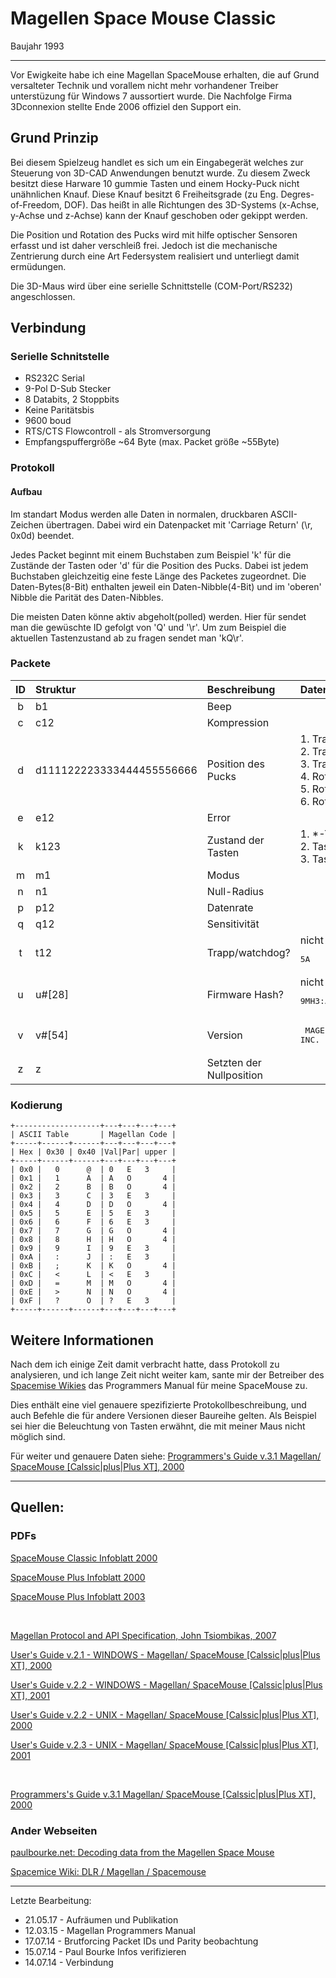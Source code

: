 # Magellen Space Mouse Classic #
 Baujahr 1993
 
---

Vor Ewigkeite habe ich eine Magellan SpaceMouse erhalten, die auf Grund 
versalteter Technik und vorallem nicht mehr vorhandener Treiber unterstüzung für
 Windows 7  aussortiert wurde. Die Nachfolge Firma 3Dconnexion stellte Ende 2006
 offiziel den Support ein. 

## Grund Prinzip ##
Bei diesem Spielzeug handlet es sich um ein Eingabegerät welches zur Steuerung von 3D-CAD Anwendungen benutzt wurde. Zu diesem Zweck besitzt diese Harware 10 gummie Tasten und einem Hocky-Puck nicht unähnlichen Knauf. Diese Knauf besitzt 6 Freiheitsgrade (zu Eng. Degres-of-Freedom, DOF). Das heißt in alle Richtungen des 3D-Systems (x-Achse, y-Achse und z-Achse) kann der Knauf geschoben oder gekippt werden.

Die Position und Rotation des Pucks wird mit hilfe optischer Sensoren erfasst
und ist daher verschleiß frei. Jedoch ist die mechanische Zentrierung durch eine
Art Federsystem realisiert und unterliegt damit ermüdungen.

Die 3D-Maus wird über eine serielle Schnittstelle (COM-Port/RS232) angeschlossen. 

## Verbindung ##
### Serielle Schnitstelle ###
- RS232C Serial
- 9-Pol D-Sub Stecker
- 8 Databits, 2 Stoppbits
- Keine Paritätsbis
- 9600 boud
- RTS/CTS Flowcontroll - als Stromversorgung
- Empfangspuffergröße ~64 Byte (max. Packet größe ~55Byte)

### Protokoll ###
#### Aufbau ####
Im standart Modus werden alle Daten in normalen, druckbaren ASCII-Zeichen übertragen. 
Dabei wird ein Datenpacket mit 'Carriage Return' (\r, 0x0d) beendet.

Jedes Packet beginnt mit einem Buchstaben zum Beispiel 'k' für die Zustände der Tasten oder 'd' für die Position des Pucks. Dabei ist jedem Buchstaben gleichzeitig eine feste Länge des Packetes zugeordnet. Die Daten-Bytes(8-Bit) enthalten jeweil ein Daten-Nibble(4-Bit) und im 'oberen' Nibble die Parität des Daten-Nibbles.

Die meisten Daten könne aktiv abgeholt(polled) werden. Hier für sendet man 
die gewüschte ID gefolgt von 'Q' und '\r'. 
Um zum Beispiel die aktuellen Tastenzustand ab zu fragen sendet man 'kQ\r'.

### Packete ###

| ID  | Struktur                  | Beschreibung       | Daten         | Länge |
| :-: | :------------------------ | :----------------- | :------------ | :---: |
|  b  | b1                        | Beep               |               |   2   |
|  c  | c12                       | Kompression        |               |   3   |
|  d  | d111122223333444455556666 | Position des Pucks | 1. Translation x-Achse<br/>2. Translation y-Achse<br/>3. Translation z-Achse<br/>4. Rotation x-Achse<br/>5. Rotation y-Achse<br/>6. Rotation z-Achse | 25 |
|  e  | e12                       | Error              |               |   3   |
|  k  | k123                      | Zustand der Tasten | 1. *-Taste<br/>2. Tasten 5,6,7,8<br/>3. Tasten 1,2,3,4 |   4   |
|  m  | m1                        | Modus              |               |   2   |
|  n  | n1                        | Null-Radius        |               |   2   |
|  p  | p12                       | Datenrate          |               |   3   |
|  q  | q12                       | Sensitivität       |               |   3   |
|  t  | t12                       | Trapp/watchdog?    | nicht dokumentiert<br/><pre>5A</pre> |   3   |
|  u  | u#[28]                    | Firmware Hash?     | nicht dokumentiert<br/><pre>9MH3:AHA9NGN9KH096GM9<G<9GG<</pre> |  29   |
|  v  | v#[54]                     | Version            | <pre>   MAGELLAN  Version 5.79  by LOGITECH INC. 10/10/97 </pre> |  54?  |
|  z  | z                         | Setzten der Nullposition |         |   1   |

### Kodierung ###

	+-------------------+---+---+---+---+
	| ASCII Table       | Magellan Code |
	+-----+------+------+---+---+---+---+
	| Hex | 0x30 | 0x40 |Val|Par| upper |
	+-----+------+------+---+---+---+---+
	| 0x0 |   0      @  | 0   E   3     |
	| 0x1 |   1      A  | A   O       4 |
	| 0x2 |   2      B  | B   O       4 |
	| 0x3 |   3      C  | 3   E   3     |
	| 0x4 |   4      D  | D   O       4 |
	| 0x5 |   5      E  | 5   E   3     |
	| 0x6 |   6      F  | 6   E   3     |
	| 0x7 |   7      G  | G   O       4 |
	| 0x8 |   8      H  | H   O       4 |
	| 0x9 |   9      I  | 9   E   3     |
	| 0xA |   :      J  | :   E   3     |
	| 0xB |   ;      K  | K   O       4 |
	| 0xC |   <      L  | <   E   3     |
	| 0xD |   =      M  | M   O       4 |
	| 0xE |   >      N  | N   O       4 |
	| 0xF |   ?      O  | ?   E   3     |
	+-----+------+------+---+---+---+---+

## Weitere Informationen

Nach dem ich einige Zeit damit verbracht hatte, dass Protokoll zu analysieren, und ich lange Zeit nicht weiter kam, sante mir der Betreiber des [Spacemise Wikies](http://spacemice.org) das Programmers Manual für meine SpaceMouse zu.

Dies enthält eine viel genauere spezifizierte Protokollbeschreibung, und auch Befehle die für andere Versionen dieser Baureihe gelten. Als Beispiel sei hier die Beleuchtung von Tasten erwähnt, die mit meiner Maus nicht möglich sind.

Für weiter und genauere Daten siehe:
[Programmers's Guide v.3.1 Magellan/ SpaceMouse [Calssic|plus|Plus XT], 2000](content/res/magellan/Magellan_Programmers_Manual_2000.pdf)

---

## Quellen:

### PDFs
[SpaceMouse Classic Infoblatt 2000](content/res/magellan/SpaceMouseClassic.pdf)

[SpaceMouse Plus Infoblatt 2000](content/res/magellan/SpaceMousePlus.pdf)

[SpaceMouse Plus Infoblatt 2003](content/res/magellan/SpaceMousePlus_B.pdf)

<br/>

[Magellan Protocol and API Specification, John Tsiombikas, 2007](content/res/magellan/Magellan_Protocol.pdf)

[User's Guide v.2.1 - WINDOWS - Magellan/ SpaceMouse [Calssic|plus|Plus XT], 2000](content/res/magellan/Magellan_Manual_W.pdf)

[User's Guide v.2.2 - WINDOWS - Magellan/ SpaceMouse [Calssic|plus|Plus XT], 2001](content/res/magellan/Magellan_Manual_W_2000.pdf)

[User's Guide v.2.2 - UNIX - Magellan/ SpaceMouse [Calssic|plus|Plus XT], 2000](content/res/magellan/Magellan_Manual_X.pdf)

[User's Guide v.2.3 - UNIX - Magellan/ SpaceMouse [Calssic|plus|Plus XT], 2001](content/res/magellan/Magellan_Manual_X_2000.pdf)

<br/>

[Programmers's Guide v.3.1 Magellan/ SpaceMouse [Calssic|plus|Plus XT], 2000](content/res/magellan/Magellan_Programmers_Manual_2000.pdf)

### Ander Webseiten

[paulbourke.net: Decoding data from the Magellen Space Mouse](http://paulbourke.net/dataformats/spacemouse/ "Decoding data from the Magellen Space Mouse, Paul Bourke, Dec 2006")

[Spacemice Wiki: DLR / Magellan / Spacemouse](http://spacemice.org/index.php?title=Spacemouse_Classic "DLR / Magellan / Spacemouse")

---
Letzte Bearbeitung: 

- 21.05.17 - Aufräumen und Publikation
- 12.03.15 - Magellan Programmers Manual
- 17.07.14 - Brutforcing Packet IDs und Parity beobachtung
- 15.07.14 - Paul Bourke Infos verifizieren
- 14.07.14 - Verbindung

